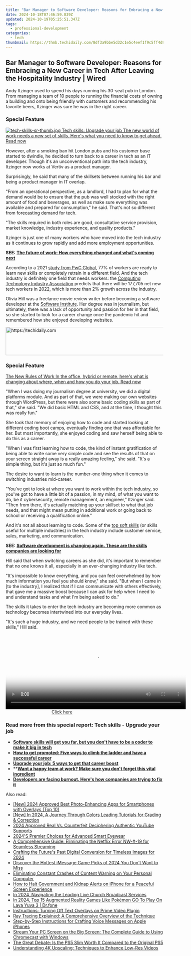 ```yaml
---
title: "Bar Manager to Software Developer: Reasons for Embracing a New Career in Tech After Leaving the Hospitality Industry | Wired"
date: 2024-10-18T07:46:59.839Z
updated: 2024-10-19T05:25:51.347Z
tags:
  - professional-development
categories:
  - tech
thumbnail: https://thmb.techidaily.com/8df3a9bbe5d32c1e5c4eef1f9c5ff4d8504e6e33195196712a21a9cd7ef927c8.jpg
---
```


## Bar Manager to Software Developer: Reasons for Embracing a New Career in Tech After Leaving the Hospitality Industry | Wired

Andy Itzinger used to spend his days running his 30-seat pub in London. From managing a team of 10 people to running the financial costs of owning a building and onto being friendly with customers and recommending his favorite beers, Itzinger was sure he was in the right career. 

### Special Feature

[![tech-skills-sr-thumb.jpg](https://www.zdnet.com/a/img/resize/b8934899c8279e08742a821b8c8ea2f89bba7810/2022/04/29/a9aa4959-0f8a-40da-82da-368727f36706/tech-skills-sr-thumb.jpg?auto=webp&fit=crop&frame=1&height=238.5&width=459) Tech skills: Upgrade your job The new world of work needs a new set of skills. Here's what you need to know to get ahead.  Read now](https://www.zdnet.com/topic/tech-skills-upgrade-your-job/)

However, after a smoking ban hit London pubs and his customer base started to dwindle, he decided to turn back to a career in tech as an IT developer. Though it's an unconventional path into the tech industry, Itzinger now works at Vertiv as a product manager. 

Surprisingly, he said that many of the skillsets between running his bar and being a product manager in IT overlap.

"From an operational perspective, as a landlord, I had to plan for what the demand would be to ensure that the pub was well stocked with the right amount of food and beverages, as well as make sure everything was available and prepared for consumption," he said. That's not so different from forecasting demand for tech.

"The skills required in both roles are good, consultative service provision, market knowledge, industry experience, and quality products."

Itzinger is just one of many workers who have moved into the tech industry as it continues to grow rapidly and add more employment opportunities. 

**SEE:** [**The future of work: How everything changed and what's coming next**](https://www.zdnet.com/article/the-hybrid-work-revolution-is-within-our-reach-its-time-to-decide-what-we-want/#link=%7B%22linkText%22:%22The%20future%20of%20work:%20How%20everything%20changed%20and%20what's%20coming%20next%22,%22target%22:%22%5Fblank%22,%22href%22:%22https://www.zdnet.com/article/the-hybrid-work-revolution-is-within-our-reach-its-time-to-decide-what-we-want/%22,%22role%22:%22standard%22,%22absolute%22:%22%22%7D)

According to a 2021 [study from PwC Global](https://www.pwc.com/gx/en/issues/upskilling/hopes-and-fears.html), 77% of workers are ready to learn new skills or completely retrain in a different field. And the tech industry is definitely one field that needs workers: the [Computing Technology Industry Association](https://www.cyberstates.org/pdf/CompTIA%5FCyberstates%5F2022.pdf) predicts that there will be 177,705 net new tech workers in 2022, which is more than 2% growth across the industry. 

Olivia Hill was a freelance movie review writer before becoming a software developer at the [Software Institute](https://www.softwareinstitute.com). Her degree was in journalism, but ultimately, there was a lack of opportunity and passion for her in that field, so she started to look for a career change once the pandemic hit and remembered how she enjoyed developing websites. 

<!-- affiliate ads begin -->
<a href="https://aligracehair.sjv.io/c/5597632/1915870/19272" target="_top" id="1915870">
  <img src="//a.impactradius-go.com/display-ad/19272-1915870" border="0" alt="https://techidaily.com" width="728" height="90"/>
</a>
<img height="0" width="0" src="https://aligracehair.sjv.io/i/5597632/1915870/19272" style="position:absolute;visibility:hidden;" border="0" />
<!-- affiliate ads end -->

### Special Feature

[The New Rules of Work In the office, hybrid or remote, here's what is changing about where, when and how you do your job.  Read now](https://www.zdnet.com/topic/the-new-rules-of-work/)

"When I was doing my journalism degree at university, we did a digital platforms module. And as part of that, we were making our own websites through WordPress, but there were also some basic coding skills as part of that," she said. "We did basic HTML and CSS, and at the time, I thought this was really fun."

She took that memory of enjoying how to code and started looking at different coding boot camps, eventually finding one that was affordable for her. But most importantly, she enjoyed coding and saw herself being able to do this as a career. 

"When I was first learning how to code, the kind of instant gratification of being able to write some very simple code and see the results of that on your screen straight away is a really amazing feeling," she said. "It's a simple thing, but it's just so much fun."

The desire to want to learn is the number-one thing when it comes to switching industries mid-career. 

"You've got to look at where you want to work within the tech industry, so you've got to have a little bit of a passion, in my mind, of what you want to do, be it cybersecurity, remote management, an engineer," Itzinger said. "Then from there, it's actually matching up your skillset to what that job needs, and that might mean putting in additional work or going back to school or receiving a qualification online."

And it's not all about learning to code. Some of the [top soft skills](https://learntocodewith.me/posts/tech-skills-in-demand/#soft-skills-that-can-help-your-technical-career) (or skills useful for multiple industries) in the tech industry include customer service, sales, marketing, and communication. 

**SEE:** [**Software development is changing again. These are the skills companies are looking for**](https://www.zdnet.com/article/software-development-is-changing-again-these-are-the-skills-companies-are-looking-for/#link=%7B%22linkText%22:%22Software%20development%20is%20changing%20again.%20These%20are%20the%20skills%20companies%20are%20looking%20for%22,%22target%22:%22%5Fblank%22,%22href%22:%22https://www.zdnet.com/article/software-development-is-changing-again-these-are-the-skills-companies-are-looking-for/%22,%22role%22:%22standard%22,%22absolute%22:%22%22%7D)

Hill said that when switching careers as she did, it's important to remember that no one knows it all, especially in an ever-changing industry like tech. 

"It's impossible to know everything, and you can feel overwhelmed by how much information you feel you should know," she said. "But when I came in \[to the industry\], I realized that if I can communicate with others effectively, that gave me a massive boost because I can ask for help when I need to and understand tasks and what I'm being asked to do."

The skills it takes to enter the tech industry are becoming more common as technology becomes intertwined into our everyday lives. 

"It's such a huge industry, and we need people to be trained with these skills," Hill said. 

<!-- affiliate ads begin -->
<span id="1993650">
					<video width="576" height="240" style="cursor:pointer"
           poster="//a.impactradius-go.com/display-clicktoplayimage/1993650.png"
           onclick="if(!this.playClicked){this.play();this.setAttribute('controls',true);this.playClicked=true;}">
	   <source src="//a.impactradius-go.com/display-ad/22993-1993650">
	   <img src="//a.impactradius-go.com/display-clicktoplayimage/1993650.png" style="border: none; height: 100%; width: 100%; object-fit: contain">
	</video>
	<div style="width:360px;text-align:center"><a href="javascript:window.open(decodeURIComponent('https%3A%2F%2Fhomestyler.sjv.io%2Fc%2F5597632%2F1993650%2F22993'), '_blank');void(0);">Click here</a></div>
</span>
<img height="0" width="0" src="https://imp.pxf.io/i/5597632/1993650/22993" style="position:absolute;visibility:hidden;" border="0" />
<!-- affiliate ads end -->

### **Read more from this special report: Tech skills - Upgrade your job**

* [**Software skills will get you far, but you don't have to be a coder to make it big in tech**](https://www.zdnet.com/education/professional-development/if-you-want-to-make-it-big-in-tech-these-non-tech-skills-are-essential/#link=%7B%22linkText%22:%22Software%20skills%20will%20get%20you%20far,%20but%20you%20don't%20have%20to%20be%20a%20coder%20to%20make%20it%20big%20in%20tech%22,%22target%22:%22%5Fblank%22,%22href%22:%22https://www.zdnet.com/education/professional-development/if-you-want-to-make-it-big-in-tech-these-non-tech-skills-are-essential/%22,%22role%22:%22standard%22,%22absolute%22:%22%22%7D)
* [**How to get promoted: Five ways to climb the ladder and have a successful career**](https://www.zdnet.com/education/professional-development/how-to-get-promoted-five-ways-to-climb-the-ladder-and-have-a-successful-career/#link=%7B%22linkText%22:%22How%20to%20get%20promoted:%20Five%20ways%20to%20climb%20the%20ladder%20and%20have%20a%20successful%20career%22,%22target%22:%22%5Fblank%22,%22href%22:%22https://www.zdnet.com/education/professional-development/how-to-get-promoted-five-ways-to-climb-the-ladder-and-have-a-successful-career/%22,%22role%22:%22standard%22,%22absolute%22:%22%22%7D)
* [**Upgrade your job: 5 ways to get that career boost**](https://www.zdnet.com/education/professional-development/upgrade-your-job/#link=%7B%22linkText%22:%22Upgrade%20your%20job:%205%20ways%20to%20get%20that%20career%20boost%22,%22target%22:%22%5Fblank%22,%22href%22:%22https://www.zdnet.com/education/professional-development/upgrade-your-job/%22,%22role%22:%22standard%22,%22absolute%22:%22%22%7D)
* ****[Want a happy team at work? Make sure you don't forget this vital ingredient](https://www.zdnet.com/education/professional-development/want-a-happy-team-at-work-make-sure-you-dont-forget-this-vital-ingredient/#link=%7B%22linkText%22:%22Want%20a%20happy%20team%20at%20work?%20Make%20sure%20you%20don't%20forget%20this%20vital%20ingredient%22,%22target%22:%22%5Fblank%22,%22href%22:%22https://www.zdnet.com/education/professional-development/want-a-happy-team-at-work-make-sure-you-dont-forget-this-vital-ingredient/%22,%22role%22:%22standard%22,%22absolute%22:%22%22%7D)**
* **[Developers are facing burnout. Here's how companies are trying to fix it](https://www.zdnet.com/education/professional-development/developers-are-facing-burnout-heres-how-companies-are-trying-to-fix-it/#link=%7B%22linkText%22:%22Developers%20are%20facing%20burnout.%20Here's%20how%20companies%20are%20trying%20to%20fix%20it%22,%22target%22:%22%5Fblank%22,%22href%22:%22https://www.zdnet.com/education/professional-development/developers-are-facing-burnout-heres-how-companies-are-trying-to-fix-it/%22,%22role%22:%22standard%22,%22absolute%22:%22%22%7D)**

<ins class="adsbygoogle"
     style="display:block"
     data-ad-format="autorelaxed"
     data-ad-client="ca-pub-7571918770474297"
     data-ad-slot="1223367746"></ins>

<ins class="adsbygoogle"
     style="display:block"
     data-ad-client="ca-pub-7571918770474297"
     data-ad-slot="8358498916"
     data-ad-format="auto"
     data-full-width-responsive="true"></ins>

<span class="atpl-alsoreadstyle">Also read:</span>
<div><ul>
<li><a href="https://fox-blue.techidaily.com/new-2024-approved-best-photo-enhancing-apps-for-smartphones-with-overlays-top-10/"><u>[New] 2024 Approved Best Photo-Enhancing Apps for Smartphones with Overlays (Top 10)</u></a></li>
<li><a href="https://fox-blue.techidaily.com/new-in-2024-a-journey-through-colors-leading-tutorials-for-grading-and-correction/"><u>[New] In 2024, A Journey Through Colors Leading Tutorials for Grading & Correction</u></a></li>
<li><a href="https://youtube-docs.techidaily.com/approved-real-vs-counterfeit-deciphering-authentic-youtube-supports/"><u>2024 Approved Real Vs. Counterfeit Deciphering Authentic YouTube Supports</u></a></li>
<li><a href="https://techno-recovery.techidaily.com/2024s-premier-choices-for-advanced-smart-eyewear/"><u>2024'S Premier Choices for Advanced Smart Eyewear</u></a></li>
<li><a href="https://techno-recovery.techidaily.com/a-comprehensive-guide-eliminating-the-netflix-error-nw-19-for-seamless-streaming/"><u>A Comprehensive Guide: Eliminating the Netflix Error NW-#-19 for Seamless Streaming</u></a></li>
<li><a href="https://extra-hints.techidaily.com/crafting-the-futures-past-digital-conversion-for-timeless-images-for-2024/"><u>Crafting the Future's Past Digital Conversion for Timeless Images for 2024</u></a></li>
<li><a href="https://techno-recovery.techidaily.com/1722869283463-discover-the-hottest-imessage-game-picks-of-2024-you-dont-want-to-miss/"><u>Discover the Hottest iMessage Game Picks of 2024 You Don't Want to Miss</u></a></li>
<li><a href="https://win-answers.techidaily.com/eliminating-constant-crashes-of-content-warning-on-your-personal-computer/"><u>Eliminating Constant Crashes of Content Warning on Your Personal Computer</u></a></li>
<li><a href="https://tech-recovery.techidaily.com/how-to-halt-government-and-kidnap-alerts-on-iphone-for-a-peaceful-screen-experience/"><u>How to Halt Government and Kidnap Alerts on iPhone for a Peaceful Screen Experience</u></a></li>
<li><a href="https://article-files.techidaily.com/in-2024-navigating-the-leading-live-church-broadcast-services/"><u>In 2024, Navigating the Leading Live Church Broadcast Services</u></a></li>
<li><a href="https://android-pokemon-go.techidaily.com/in-2024-top-15-augmented-reality-games-like-pokemon-go-to-play-on-lava-yuva-3-drfone-by-drfone-virtual-android/"><u>In 2024, Top 15 Augmented Reality Games Like Pokémon GO To Play On Lava Yuva 3 | Dr.fone</u></a></li>
<li><a href="https://techno-recovery.techidaily.com/instructions-turning-off-text-overlays-on-prime-video-plugin/"><u>Instructions: Turning Off Text Overlays on Prime Video Plugin</u></a></li>
<li><a href="https://techno-recovery.techidaily.com/ray-tracing-explained-a-comprehensive-overview-of-the-technique/"><u>Ray Tracing Explained: A Comprehensive Overview of the Technique</u></a></li>
<li><a href="https://techno-recovery.techidaily.com/step-by-step-instructions-for-crafting-voice-messages-on-apple-iphones/"><u>Step-by-Step Instructions for Crafting Voice Messages on Apple iPhones</u></a></li>
<li><a href="https://techno-recovery.techidaily.com/stream-your-pc-screen-on-the-big-screen-the-complete-guide-to-using-chromecast-with-windows/"><u>Stream Your PC Screen on the Big Screen: The Complete Guide to Using Chromecast with Windows</u></a></li>
<li><a href="https://techno-recovery.techidaily.com/the-great-debate-is-the-ps5-slim-worth-it-compared-to-the-original-ps5/"><u>The Great Debate: Is the PS5 Slim Worth It Compared to the Original PS5</u></a></li>
<li><a href="https://vp-tips.techidaily.com/understanding-4k-upscaling-techniques-to-enhance-low-res-videos/"><u>Understanding 4K Upscaling: Techniques to Enhance Low-Res Videos</u></a></li>
</ul></div>

